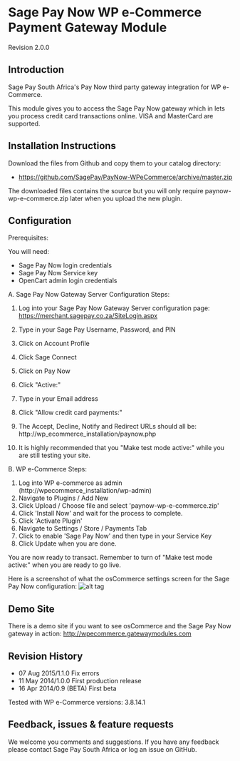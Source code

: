 Sage Pay Now WP e-Commerce Payment Gateway Module
=================================================

Revision 2.0.0

Introduction
------------

Sage Pay South Africa's Pay Now third party gateway integration for WP e-Commerce.

This module gives you to access the Sage Pay Now gateway which in lets you process credit card transactions online. VISA and MasterCard are supported.

Installation Instructions
-------------------------

Download the files from Github and copy them to your catalog directory:
* https://github.com/SagePay/PayNow-WPeCommerce/archive/master.zip

The downloaded files contains the source but you will only require paynow-wp-e-commerce.zip later when you upload the new plugin.

Configuration
-------------

Prerequisites:

You will need:
* Sage Pay Now login credentials
* Sage Pay Now Service key
* OpenCart admin login credentials

A. Sage Pay Now Gateway Server Configuration Steps:

1. Log into your Sage Pay Now Gateway Server configuration page:
	https://merchant.sagepay.co.za/SiteLogin.aspx
2. Type in your Sage Pay Username, Password, and PIN
2. Click on Account Profile
3. Click Sage Connect
4. Click on Pay Now
5. Click "Active:"
6. Type in your Email address
7. Click "Allow credit card payments:"

8. The Accept, Decline, Notify and Redirect URLs should all be:
	http://wp_ecommerce_installation/paynow.php

9. It is highly recommended that you "Make test mode active:" while you are still testing your site.

B. WP e-Commerce Steps:

1. Log into WP e-commerce as admin (http://wpecommerce_installation/wp-admin)
2. Navigate to Plugins / Add New
3. Click Upload / Choose file and select 'paynow-wp-e-commerce.zip'
4. Click 'Install Now' and wait for the process to complete.
5. Click 'Activate Plugin'
6. Navigate to Settings / Store / Payments Tab
7. Click to enable 'Sage Pay Now' and then type in your Service Key
8. Click Update when you are done.

You are now ready to transact. Remember to turn of "Make test mode active:" when you are ready to go live.

Here is a screenshot of what the osCommerce settings screen for the Sage Pay Now configuration:
![alt tag](http://wpecommerce.gatewaymodules.com/wpecommerce_screenshot1.png)

Demo Site
---------
There is a demo site if you want to see osCommerce and the Sage Pay Now gateway in action:
http://wpecommerce.gatewaymodules.com

Revision History
----------------

* 07 Aug 2015/1.1.0	 Fix errors
* 11 May 2014/1.0.0	 First production release
* 16 Apr 2014/0.9 (BETA) First beta

Tested with WP e-Commerce versions:
3.8.14.1

Feedback, issues & feature requests
-----------------------------------

We welcome you comments and suggestions. If you have any feedback please contact Sage Pay South Africa or log an issue on GitHub.
